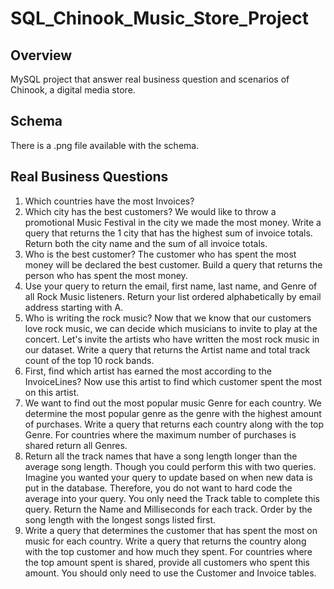 # SQL_Chinook_Music_Store_Project

## Overview
MySQL project that answer real business question and scenarios of Chinook, a digital media store.

## Schema
There is a .png file available with the schema.

## Real Business Questions
1. Which countries have the most Invoices?
2. Which city has the best customers?
  We would like to throw a promotional Music Festival in the city we made the most money. 
  Write a query that returns the 1 city that has the highest sum of invoice totals. 
  Return both the city name and the sum of all invoice totals.
3. Who is the best customer?
  The customer who has spent the most money will be declared the best customer. 
  Build a query that returns the person who has spent the most money.
4. Use your query to return the email, first name, last name, and Genre of all Rock Music listeners.
  Return your list ordered alphabetically by email address starting with A.
5. Who is writing the rock music?
  Now that we know that our customers love rock music, we can decide which musicians to invite to play at the concert.
  Let's invite the artists who have written the most rock music in our dataset. 
  Write a query that returns the Artist name and total track count of the top 10 rock bands.
6. First, find which artist has earned the most according to the InvoiceLines?
  Now use this artist to find which customer spent the most on this artist.
7. We want to find out the most popular music Genre for each country. 
  We determine the most popular genre as the genre with the highest amount of purchases. 
  Write a query that returns each country along with the top Genre. 
  For countries where the maximum number of purchases is shared return all Genres.
8. Return all the track names that have a song length longer than the average song length. 
  Though you could perform this with two queries. 
  Imagine you wanted your query to update based on when new data is put in the database. 
  Therefore, you do not want to hard code the average into your query. You only need the Track table to complete this query.
  Return the Name and Milliseconds for each track. Order by the song length with the longest songs listed first.
9. Write a query that determines the customer that has spent the most on music for each country. 
  Write a query that returns the country along with the top customer and how much they spent. 
  For countries where the top amount spent is shared, provide all customers who spent this amount.
  You should only need to use the Customer and Invoice tables.
  
